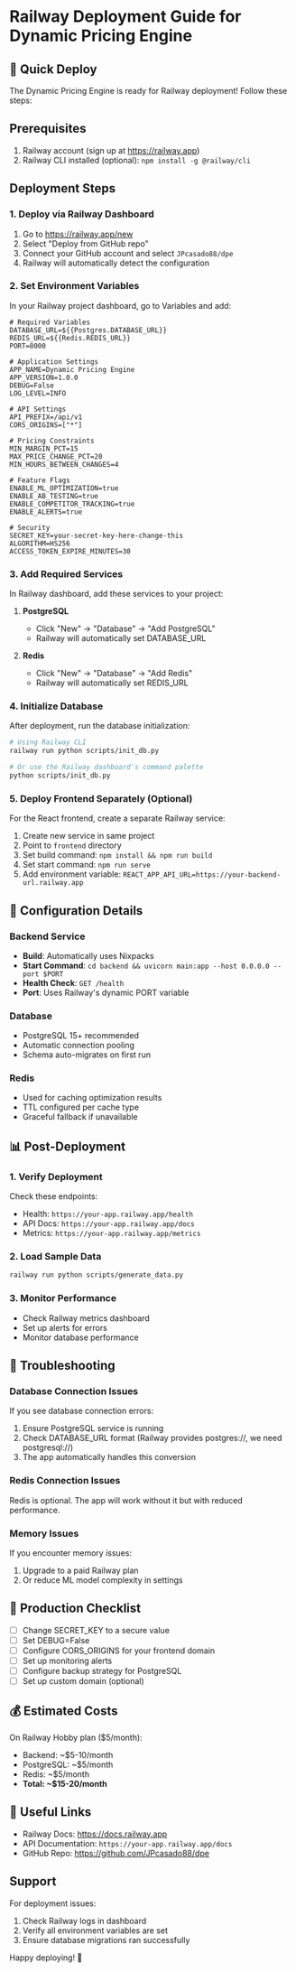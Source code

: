 # Railway Deployment Guide for Dynamic Pricing Engine

## 🚀 Quick Deploy

The Dynamic Pricing Engine is ready for Railway deployment! Follow these steps:

## Prerequisites

1. Railway account (sign up at https://railway.app)
2. Railway CLI installed (optional): `npm install -g @railway/cli`

## Deployment Steps

### 1. Deploy via Railway Dashboard

1. Go to https://railway.app/new
2. Select "Deploy from GitHub repo"
3. Connect your GitHub account and select `JPcasado88/dpe`
4. Railway will automatically detect the configuration

### 2. Set Environment Variables

In your Railway project dashboard, go to Variables and add:

```env
# Required Variables
DATABASE_URL=${{Postgres.DATABASE_URL}}
REDIS_URL=${{Redis.REDIS_URL}}
PORT=8000

# Application Settings
APP_NAME=Dynamic Pricing Engine
APP_VERSION=1.0.0
DEBUG=False
LOG_LEVEL=INFO

# API Settings
API_PREFIX=/api/v1
CORS_ORIGINS=["*"]

# Pricing Constraints
MIN_MARGIN_PCT=15
MAX_PRICE_CHANGE_PCT=20
MIN_HOURS_BETWEEN_CHANGES=4

# Feature Flags
ENABLE_ML_OPTIMIZATION=true
ENABLE_AB_TESTING=true
ENABLE_COMPETITOR_TRACKING=true
ENABLE_ALERTS=true

# Security
SECRET_KEY=your-secret-key-here-change-this
ALGORITHM=HS256
ACCESS_TOKEN_EXPIRE_MINUTES=30
```

### 3. Add Required Services

In Railway dashboard, add these services to your project:

1. **PostgreSQL**
   - Click "New" → "Database" → "Add PostgreSQL"
   - Railway will automatically set DATABASE_URL

2. **Redis**
   - Click "New" → "Database" → "Add Redis"
   - Railway will automatically set REDIS_URL

### 4. Initialize Database

After deployment, run the database initialization:

```bash
# Using Railway CLI
railway run python scripts/init_db.py

# Or use the Railway dashboard's command palette
python scripts/init_db.py
```

### 5. Deploy Frontend Separately (Optional)

For the React frontend, create a separate Railway service:

1. Create new service in same project
2. Point to `frontend` directory
3. Set build command: `npm install && npm run build`
4. Set start command: `npm run serve`
5. Add environment variable: `REACT_APP_API_URL=https://your-backend-url.railway.app`

## 🔧 Configuration Details

### Backend Service

- **Build**: Automatically uses Nixpacks
- **Start Command**: `cd backend && uvicorn main:app --host 0.0.0.0 --port $PORT`
- **Health Check**: `GET /health`
- **Port**: Uses Railway's dynamic PORT variable

### Database

- PostgreSQL 15+ recommended
- Automatic connection pooling
- Schema auto-migrates on first run

### Redis

- Used for caching optimization results
- TTL configured per cache type
- Graceful fallback if unavailable

## 📊 Post-Deployment

### 1. Verify Deployment

Check these endpoints:

- Health: `https://your-app.railway.app/health`
- API Docs: `https://your-app.railway.app/docs`
- Metrics: `https://your-app.railway.app/metrics`

### 2. Load Sample Data

```bash
railway run python scripts/generate_data.py
```

### 3. Monitor Performance

- Check Railway metrics dashboard
- Set up alerts for errors
- Monitor database performance

## 🚨 Troubleshooting

### Database Connection Issues

If you see database connection errors:

1. Ensure PostgreSQL service is running
2. Check DATABASE_URL format (Railway provides postgres://, we need postgresql://)
3. The app automatically handles this conversion

### Redis Connection Issues

Redis is optional. The app will work without it but with reduced performance.

### Memory Issues

If you encounter memory issues:

1. Upgrade to a paid Railway plan
2. Or reduce ML model complexity in settings

## 🎯 Production Checklist

- [ ] Change SECRET_KEY to a secure value
- [ ] Set DEBUG=False
- [ ] Configure CORS_ORIGINS for your frontend domain
- [ ] Set up monitoring alerts
- [ ] Configure backup strategy for PostgreSQL
- [ ] Set up custom domain (optional)

## 💰 Estimated Costs

On Railway Hobby plan ($5/month):
- Backend: ~$5-10/month
- PostgreSQL: ~$5/month
- Redis: ~$5/month
- **Total: ~$15-20/month**

## 🔗 Useful Links

- Railway Docs: https://docs.railway.app
- API Documentation: `https://your-app.railway.app/docs`
- GitHub Repo: https://github.com/JPcasado88/dpe

## Support

For deployment issues:
1. Check Railway logs in dashboard
2. Verify all environment variables are set
3. Ensure database migrations ran successfully

Happy deploying! 🚀
